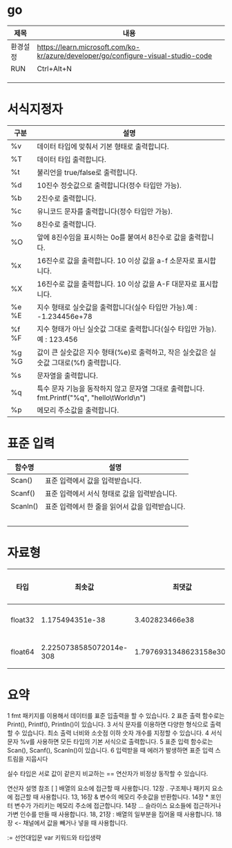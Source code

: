 # go

|제목|내용|
|------|---|
|환경설정|https://learn.microsoft.com/ko-kr/azure/developer/go/configure-visual-studio-code|
|RUN|Ctrl+Alt+N|
|||
|||
|||



# 서식지정자
|구분|설명|
|------|---|
|%v|데이터 타입에 맞춰서 기본 형태로 출력합니다.|
|%T|데이터 타입 출력합니다.|
|%t|불리언을 true/false로 출력합니다.|
|%d|10진수 정숫값으로 출력합니다(정수 타입만 가능).|
|%b|2진수로 출력합니다.|
|%c|유니코드 문자를 출력합니다(정수 타입만 가능).|
|%o|8진수로 출력합니다.|
|%O|앞에 8진수임을 표시하는 0o를 붙여서 8진수로 값을 출력합니다.|
|%x|16진수로 값을 출력합니다. 10 이상 값을 a-f 소문자로 표시합니다.|
|%X|16진수로 값을 출력합니다. 10 이상 값을 A-F 대문자로 표시합니다.|
|%e %E|지수 형태로 실숫값을 출력합니다(실수 타입만 가능).예 : -1.234456e+78|
|%f %F|지수 형태가 아닌 실숫값 그대로 출력합니다(실수 타입만 가능).예 : 123.456|
|%g %G|값이 큰 실숫값은 지수 형태(%e)로 출력하고, 작은 실숫값은 실숫값 그대로(%f) 출력합니다.|
|%s|문자열을 출력합니다.|118 1단계 가볍게 Go 입문하기|
|%q|특수 문자 기능을 동작하지 않고 문자열 그대로 출력합니다. fmt.Printf("%q", "hello\tWorld\n")|위와 같이 하면 \t 와 \n 특수 문자가 동작하지 않고 hello\tworld\n이 출력됩니다.|
|%p|메모리 주소값을 출력합니다.|

# 표준 입력
|함수명|설명|
|---|---|
|Scan()|표준 입력에서 값을 입력받습니다.|
|Scanf()|표준 입력에서 서식 형태로 값을 입력받습니다.|
|Scanln()|표준 입력에서 한 줄을 읽어서 값을 입력받습니다.|
|||
|||
|||
|||
|||


# 자료형
|타입|최솟값|최댓값|소수부|
|----|-----|-----|-----|
|float32|1.175494351e-38|3.402823466e38|7자리|
|float64|2.2250738585072014e-308|1.7976931348623158e308|15자리|


# 요약
1 fmt 패키지를 이용해서 데이터를 표준 입출력을 할 수 있습니다.
2 표준 출력 함수로는 Print(), Printf(), Println()이 있습니다.
3 서식 문자를 이용하면 다양한 형식으로 출력할 수 있습니다. 최소 출력 너비와 소숫점 이하
숫자 개수를 지정할 수 있습니다.
4 서식 문자 %v를 사용하면 모든 타입의 기본 서식으로 출력합니다.
5 표준 입력 함수로는 Scan(), Scanf(), Scanln()이 있습니다.
6 입력받을 때 에러가 발생하면 표준 입력 스트림을 지웁시다

실수 타입은 서로 값이 같은지 비교하는 == 연산자가 비정상 동작할 수 있습니다.



연산자
설명
참조
[ ]
배열의 요소에 접근할 때 사용합니다.
12장
.
구조체나 패키지 요소에 접근할 때 사용합니다.
13, 16장
&
변수의 메모리 주솟값을 반환합니다.
14장
*
포인터 변수가 가리키는 메모리 주소에 접근합니다.
14장
...
슬라이스 요소들에 접근하거나 가변 인수를 만들 때 사용합니다.
18, 21장
:
배열의 일부분을 집어올 때 사용합니다.
18장
<-
채널에서 값을 빼거나 넣을 때 사용합니다.







:= 선언대입문
var 키워드와 타입생략


